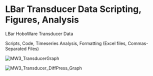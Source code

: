 # LBar Transducer Data Scripting, Figures, Analysis
LBar HoboWare Transducer Data

Scripts, Code, Timeseries Analysis, Formatting (Excel files, Commas-Separated Files)


![MW3_TransducerGraph](https://user-images.githubusercontent.com/81190620/125971789-84444909-094d-4ac3-a064-7653d5d23799.png)


![MW3_Transducer_DiffPress_Graph](https://user-images.githubusercontent.com/81190620/125971799-caabf628-63c4-48f2-be28-110c2ee5d53d.png)
